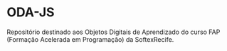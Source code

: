 # ODA-JS
Repositório destinado aos Objetos Digitais de Aprendizado do curso FAP (Formação Acelerada em Programação) da SoftexRecife.
